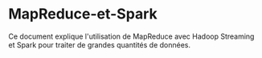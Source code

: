 # MapReduce-et-Spark
Ce document explique l'utilisation de MapReduce avec Hadoop Streaming et Spark pour traiter de grandes quantités de données. 
